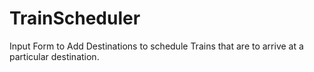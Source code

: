 # TrainScheduler
Input Form to Add Destinations to schedule Trains that are to arrive at a particular destination.
